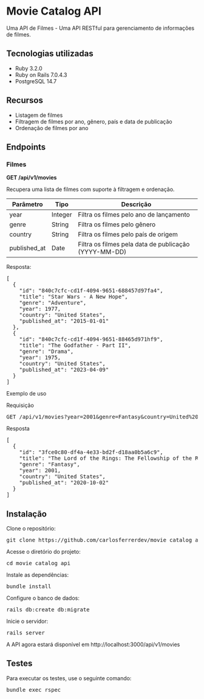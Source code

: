 <h1>Movie Catalog API</h1>
<p>Uma API de Filmes - Uma API RESTful para gerenciamento de informações de filmes.</p>
<h2>Tecnologias utilizadas</h2>
<ul>
  <li>Ruby 3.2.0</li>
  <li>Ruby on Rails 7.0.4.3</li>
  <li>PostgreSQL 14.7</li>
</ul>

<h2>Recursos</h2>
<ul>
  <li>Listagem de filmes</li>
  <li>Filtragem de filmes por ano, gênero, país e data de publicação</li>
  <li>Ordenação de filmes por ano</li>
</ul>
<h2>Endpoints</h2>
<h3>Filmes</h3>
<p><strong>GET /api/v1/movies</strong></p>
<p>Recupera uma lista de filmes com suporte à filtragem e ordenação.</p>
<table>
  <thead>
    <tr>
      <th>Parâmetro</th>
      <th>Tipo</th>
      <th>Descrição</th>
    </tr>
  </thead>
  <tbody>
    <tr>
      <td>year</td>
      <td>Integer</td>
      <td>Filtra os filmes pelo ano de lançamento</td>
    </tr>
    <tr>
      <td>genre</td>
      <td>String</td>
      <td>Filtra os filmes pelo gênero</td>
    </tr>
    <tr>
      <td>country</td>
      <td>String</td>
      <td>Filtra os filmes pelo país de origem</td>
    </tr>
    <tr>
      <td>published_at</td>
      <td>Date</td>
      <td>Filtra os filmes pela data de publicação (YYYY-MM-DD)</td>
    </tr>
  </tbody>
</table>
<p>Resposta:</p>
<pre>
[
  {
    "id": "840c7cfc-cd1f-4094-9651-688457d97fa4",
    "title": "Star Wars - A New Hope",
    "genre": "Adventure",
    "year": 1977,
    "country": "United States",
    "published_at": "2015-01-01"
  },
  {
    "id": "840c7cfc-cd1f-4094-9651-88465d971hf9",
    "title": "The Godfather - Part II",
    "genre": "Drama",
    "year": 1975,
    "country": "United States",
    "published_at": "2023-04-09"
  }
]
</pre>
<p>Exemplo de uso</p>
<p>Requisição</p>
<pre>
GET /api/v1/movies?year=2001&genre=Fantasy&country=United%20States
</pre>
<p>Resposta</p>
<pre>
[
  {
    "id": "3fce0c80-df4a-4e33-bd2f-d18aa0b5a6c9",
    "title": "The Lord of the Rings: The Fellowship of the Ring",
    "genre": "Fantasy",
    "year": 2001,
    "country": "United States",
    "published_at": "2020-10-02"
  }
]
</pre>
<h2>Instalação</h2>
<p>Clone o repositório:</p>
<pre>
git clone https://github.com/carlosferrerdev/movie_catalog_api.git
</pre>
<p>Acesse o diretório do projeto:</p>
<pre>
cd movie_catalog_api
</pre>
<p>Instale as dependências:</p>
<pre>
bundle install
</pre>
<p>Configure o banco de dados:</p>
<pre>
rails db:create db:migrate
</pre>
<p>Inicie o servidor:</p>
<pre>
rails server
</pre>
<p>A API agora estará disponível em http://localhost:3000/api/v1/movies</p>
<h2>Testes</h2>
<p>Para executar os testes, use o seguinte comando:</p>
<pre>
bundle exec rspec
</pre>
